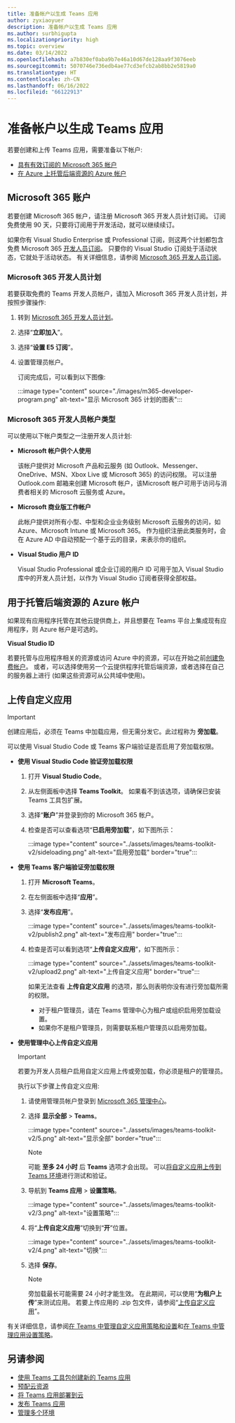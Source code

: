 ```yaml
---
title: 准备帐户以生成 Teams 应用
author: zyxiaoyuer
description: 准备帐户以生成 Teams 应用
ms.author: surbhigupta
ms.localizationpriority: high
ms.topic: overview
ms.date: 03/14/2022
ms.openlocfilehash: a7b830ef0aba9b7e46a10d67de128aa9f3076eeb
ms.sourcegitcommit: 5070746e736edb4ae77cd3efcb2ab8bb2e5819a0
ms.translationtype: HT
ms.contentlocale: zh-CN
ms.lasthandoff: 06/16/2022
ms.locfileid: "66122913"
---
```

# <a name="prepare-accounts-to-build-teams-apps"></a>准备帐户以生成 Teams 应用

若要创建和上传 Teams 应用，需要准备以下帐户:

* [具有有效订阅的 Microsoft 365 帐户](accounts.md#microsoft-365-account)
* [在 Azure 上托管后端资源的 Azure 帐户](accounts.md#azure-account-to-host-backend-resources)

## <a name="microsoft-365-account"></a>Microsoft 365 账户

若要创建 Microsoft 365 帐户，请注册 Microsoft 365 开发人员计划订阅。 订阅免费使用 90 天，只要将订阅用于开发活动，就可以继续续订。

如果你有 Visual Studio Enterprise 或 Professional 订阅，则这两个计划都包含免费 Microsoft 365 [开发人员订阅](https://aka.ms/MyVisualStudioBenefits)。 只要你的 Visual Studio 订阅处于活动状态，它就处于活动状态。 有关详细信息，请参阅 [Microsoft 365 开发人员订阅](https://developer.microsoft.com/microsoft-365/dev-program)。

### <a name="microsoft-365-developer-program"></a>Microsoft 365 开发人员计划

若要获取免费的 Teams 开发人员帐户，请加入 Microsoft 365 开发人员计划，并按照步骤操作:

1. 转到 [Microsoft 365 开发人员计划](https://developer.microsoft.com/microsoft-365/dev-program)。
2. 选择“**立即加入**”。
3. 选择“**设置 E5 订阅**”。
4. 设置管理员帐户。

   订阅完成后，可以看到以下图像:

    :::image type="content" source="./images/m365-developer-program.png" alt-text="显示 Microsoft 365 计划的图表":::

### <a name="microsoft-365-developer-account-types"></a>Microsoft 365 开发人员帐户类型

可以使用以下帐户类型之一注册开发人员计划:

* **Microsoft 帐户供个人使用**

    该帐户提供对 Microsoft 产品和云服务 (如 Outlook、Messenger、OneDrive、MSN、Xbox Live 或 Microsoft 365) 的访问权限。 可以注册 Outlook.com 邮箱来创建 Microsoft 帐户，该Microsoft 帐户可用于访问与消费者相关的 Microsoft 云服务或 Azure。

* **Microsoft 商业版工作帐户**

     此帐户提供对所有小型、中型和企业业务级别 Microsoft 云服务的访问，如 Azure、Microsoft Intune 或 Microsoft 365。 作为组织注册此类服务时，会在 Azure AD 中自动预配一个基于云的目录，来表示你的组织。

* **Visual Studio 用户 ID**

    Visual Studio Professional 或企业订阅的用户 ID 可用于加入 Visual Studio 库中的开发人员计划，以作为 Visual Studio 订阅者获得全部权益。

## <a name="azure-account-to-host-backend-resources"></a>用于托管后端资源的 Azure 帐户

如果现有应用程序托管在其他云提供商上，并且想要在 Teams 平台上集成现有应用程序，则 Azure 帐户是可选的。

**Visual Studio ID**

若要托管与应用程序相关的资源或访问 Azure 中的资源，可以在开始之前[创建免费帐户](https://azure.microsoft.com/free/)。 或者，可以选择使用另一个云提供程序托管后端资源，或者选择在自己的服务器上进行 (如果这些资源可从公共域中使用)。

## <a name="upload-custom-app"></a>上传自定义应用

> [!IMPORTANT]
> 创建应用后，必须在 Teams 中加载应用，但无需分发它。此过程称为 **旁加载**。

   可以使用 Visual Studio Code 或 Teams 客户端验证是否启用了旁加载权限。

* **使用 Visual Studio Code 验证旁加载权限**

    1. 打开 **Visual Studio Code**。
    2. 从左侧面板中选择 **Teams Toolkit**。 如果看不到该选项，请确保已安装 Teams 工具包扩展。
    3. 选择“**账户**”并登录到你的 Microsoft 365 帐户。
    4. 检查是否可以查看选项“**已启用旁加载**”，如下图所示：

       :::image type="content" source="../assets/images/teams-toolkit-v2/sideloading.png" alt-text="启用旁加载" border="true":::

* **使用 Teams 客户端验证旁加载权限**

    1. 打开 **Microsoft Teams**。
    2. 在左侧面板中选择“**应用**”。
    3. 选择“**发布应用**”。

       :::image type="content" source="../assets/images/teams-toolkit-v2/publish2.png" alt-text="发布应用" border="true":::

    4. 检查是否可以看到选项“**上传自定义应用**”，如下图所示：

       :::image type="content" source="../assets/images/teams-toolkit-v2/upload2.png" alt-text="上传自定义应用" border="true":::

        如果无法查看 **上传自定义应用** 的选项，那么则表明你没有进行旁加载所需的权限。

        * 对于租户管理员，请在 Teams 管理中心为租户或组织启用旁加载设置。
        * 如果你不是租户管理员，则需要联系租户管理员以启用旁加载。

* **使用管理中心上传自定义应用**

  > [!IMPORTANT]
  > 若要为开发人员租户启用自定义应用上传或旁加载，你必须是租户的管理员。

  执行以下步骤上传自定义应用:

  1. 请使用管理员帐户登录到 [Microsoft 365 管理中心](https://admin.microsoft.com/Adminportal/Home?source=applauncher#/homepage#/)。

  2. 选择 **显示全部** > **Teams**。

     :::image type="content" source="../assets/images/teams-toolkit-v2/5.png" alt-text="显示全部" border="true":::

     > [!Note]
     > 可能 **至多 24 小时** 后 **Teams** 选项才会出现。 可以[将自定义应用上传到 Teams 环境](/microsoftteams/upload-custom-apps)进行测试和验证。

  3. 导航到 **Teams 应用** > **设置策略**。

     :::image type="content" source="../assets/images/teams-toolkit-v2/3.png" alt-text="设置策略":::

  4. 将“**上传自定义应用**”切换到“**开**”位置。

     :::image type="content" source="../assets/images/teams-toolkit-v2/4.png" alt-text="切换":::

  5. 选择 **保存**。

     > [!Note]
     > 旁加载最长可能需要 24 小时才能生效。 在此期间，可以使用“**为租户上传**”来测试应用。 若要上传应用的 .zip 包文件，请参阅“[上传自定义应用](/microsoftteams/teams-app-setup-policies)”。

有关详细信息，请参阅[在 Teams 中管理自定义应用策略和设置](/microsoftteams/teams-custom-app-policies-and-settings)和[在 Teams 中管理应用设置策略](/microsoftteams/teams-app-setup-policies)。

## <a name="see-also"></a>另请参阅

* [使用 Teams 工具包创建新的 Teams 应用](create-new-project.md)
* [预配云资源](provision.md)
* [将 Teams 应用部署到云](deploy.md)
* [发布 Teams 应用](../concepts/deploy-and-publish/appsource/publish.md)
* [管理多个环境](TeamsFx-multi-env.md)
